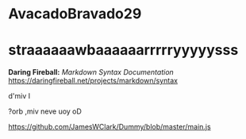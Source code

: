 # AvacadoBravado29
<h1>straaaaaawbaaaaaarrrrryyyyysss</h1>

<b>Daring Fireball:</b> <i>Markdown Syntax Documentation</i>
https://daringfireball.net/projects/markdown/syntax

d'miv I

?orb ,miv neve uoy oD

https://github.com/JamesWClark/Dummy/blob/master/main.js

